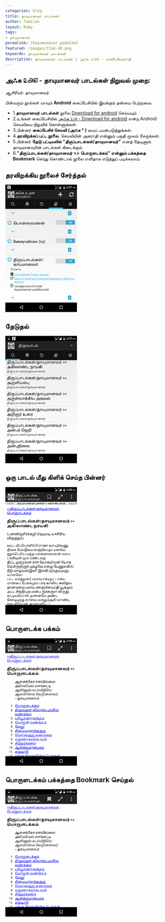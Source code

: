```yaml
---      
categories: blog      
title: தாயுமானவர் பாடல்கள்  
author: Tamilan    
layout: Ruby    
tags:    
- தாயுமானவர்     
permalink: thayumanavar_padalkal
featured: /images/ttak-48.png    
keywords: தாயுமானவர் பாடல்கள் 
description: தாயுமானவர் பாடல்கள் | அஃக ௨௮௭ - கைபேசியகராதி 
---   
```


## அஃக ௨௮௭ - தாயுமானவர் பாடல்கள்  நிறுவல் முறை:
ஆசிரியர்: தாயுமானவர்

பின்வரும் நூல்கள் யாவும் **Android** கைப்பேசியில் இயங்கும் தன்மை பெற்றவை. 

- 1.**தாயுமானவர் பாடல்கள்** நூலை [Download  for android](https://github.com/ThaniThamizhAkarathiKalanjiyam/tam_ilakiyam/raw/master/Noolkal/thayumanavar_padalkal.slob) செய்யவும்
- 2.உங்கள் கைப்பேசியில் [அஃக ௨௮ - Download  for android](https://github.com/ThaniThamizhAkarathiKalanjiyam/win_ttak/raw/ttak_apk/ttak_287.apk) என்ற Android செயலியை நிறுவிக் கொள்ளுங்கள்.
- 3.பின்னர் **கைப்பேசிச் செயலி (அஃக * )** யைப் பயன்படுத்துங்கள். 
- 4.**தரவிறக்கப் பட்ட நூலை**, செயலியின் அகராதி என்னும் பகுதி மூலம் சேருங்கள்.
- 5.பின்னர் **தேடு பட்டியலில் "திருப்பாடல்கள்/தாயுமானவர்"** எனத் தேடினால் தாயுமானவரின் பாடல்கள் கிடைக்கும்.
- 6.**"திருப்பாடல்கள்/தாயுமானவர் >> பொருளடக்கம்" என்னும் பக்கத்தை Bookmark** செய்து கொண்டால் நூலை எளிதாக எடுத்துப் படிக்கலாம்.


## தரவிறக்கிய நூலைச் சேர்த்தல் ##
![தரவிறக்கிய நூலைச் சேர்த்தல்](/images/add_thayu_padalkal.png)
## தேடுதல் ##
![தேடுதல்](/images/search_thayu_padalkal.png)
## ஒரு பாடல் மீது கிளிக் செய்த பின்னர் ##
![பாடல் மீது கிளிக் செய்தல்](/images/click_thayu_padalkal.png)
## பொருளடக்க பக்கம் ##
![பொருளடக்க பக்கம்](/images/poruladakka_thayu_padalkal.png)
## பொருளடக்கம் பக்கத்தை Bookmark செய்தல் ##
![Bookmark செய்தல்](/images/bookmark_thayu_padalkal.png)
